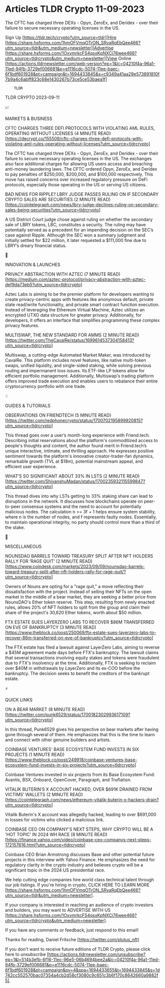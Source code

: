 # Articles TLDR Crypto 11-09-2023

The CFTC has charged three DEXs - Opyn, ZeroEx, and Deridex - over
their failure to secure necessary operating licenses in the US.  

Sign Up [https://tldr.tech/crypto?utm_source=tldr]|Hire
[https://share.hsforms.com/1hmOFVmqOTrON_SRvaRqEbQee466?utm_source=tldr&utm_medium=newsletter]|Advertise
[https://share.hsforms.com/1OxvmrkcFS4qsxKpNXCi76wee466?utm_source=tldrcrypto&utm_medium=newsletter]|View
Online
[https://actions.tldrnewsletter.com/web-version?ep=1&lc=04210f4a-96a1-11ed-94fb-3729ef006681&p=e1116cdc-5074-11ee-baec-6f1bdf601928&pt=campaign&t=1694433845&s=c9349a41aa29e573891810f7b9a4c6abff823c68e1430267b73ce5ce53baea1f]


		TLDR 

TLDR CRYPTO 2023-09-11

📈 

MARKETS & BUSINESS

CFTC CHARGES THREE DEFI PROTOCOLS WITH VIOLATING AML RULES, OPERATING
WITHOUT LICENSES (4 MINUTE READ)
[https://decrypt.co/155509/cftc-charges-three-defi-protocols-with-violating-aml-rules-operating-without-licenses?utm_source=tldrcrypto]

The CFTC has charged three DEXs - Opyn, ZeroEx, and Deridex - over
their failure to secure necessary operating licenses in the US. The
exchanges also face additional charges for allowing US users access
and breaching anti-money laundering laws. The CFTC ordered Opyn,
ZeroEx, and Deridex to pay penalties of $250,000, $200,000, and
$100,000 respectively. This move has raised concerns over increased
regulatory pressure on DeFi protocols, especially those operating in
the US or serving US citizens. 

BAD NEWS FOR RIPPLE? LBRY JUDGE PASSES RULING ON IF SECONDARY CRYPTO
SALES ARE SECURITIES (2 MINUTE READ)
[https://cointelegraph.com/news/lbry-judge-declines-ruling-on-secondary-sales-being-securities?utm_source=tldrcrypto]

A US District Court judge chose against ruling on whether the
secondary sale of LBRY tokens, LBC, constitutes a security. The ruling
may have potentially served as a precedent for an impending decision
on the SEC’s case against Ripple. Although the SEC won a summary
judgment and initially settled for $22 million, it later requested a
$111,000 fine due to LBRY’s dreary financial status. 

🚀 

INNOVATION & LAUNCHES

PRIVACY ABSTRACTION WITH AZTEC (7 MINUTE READ)
[https://medium.com/aztec-protocol/privacy-abstraction-with-aztec-def9da73eb5?utm_source=tldrcrypto]

Aztec Labs is aiming to be the premier platform for developers wanting
to create privacy-centric apps with features like anonymous default,
private state read/write functionality, and private smart contract
function execution. Instead of leveraging the Ethereum Virtual
Machine, Aztec utilizes an encrypted UTXO data structure for greater
privacy. Additionally, for developers, it offers an interface that
simplifies programming these complex privacy features. 

MULTISWAP, THE NEW STANDARD FOR AMMS (2 MINUTE READ)
[https://twitter.com/TheCavalRe/status/1699614537304158413?utm_source=tldrcrypto]

Multiswap, a cutting-edge Automated Market Maker, was introduced by
CavalRe. This platform includes novel features, like native
multi-token swaps, unified liquidity, and single-sided staking, while
solving previous routing and impermanent loss issues. Its ETF-like LP
tokens allow for efficient portfolio management. Additionally,
Multiswap's trading platform offers improved trade execution and
enables users to rebalance their entire cryptocurrency portfolio with
one trade. 

💡 

GUIDES & TUTORIALS

OBSERVATIONS ON FRIENDTECH (5 MINUTE READ)
[https://twitter.com/redphonecrypto/status/1700702195899920815?utm_source=tldrcrypto]

This thread goes over a user’s month-long experience with
Friend.tech. Describing initial reservations about the platform's
commoditized access to people's thoughts and content, the author found
merit in Friend.tech’s unique interactive, intimate, and thrilling
approach. He expresses positive sentiment towards the platform's
innovative creator-trader-fan dynamics, remarkable growth (TVL at
$18m), potential mainstream appeal, and efficient user experience. 

WHAT’S SO SIGNIFICANT ABOUT 33% IN LSTS (2 MINUTE READ)
[https://twitter.com/ShivanshuMadan/status/1700235932115599847?utm_source=tldrcrypto]

This thread dives into why LSTs getting to 33% staking share can lead
to disruptions in the network. It discusses how blockchains operate on
peer-to-peer consensus systems and the need to account for potentially
malicious nodes. The calculation n >= 3f + 1 helps ensure system
stability, where n is the number of nodes, and f represents faulty
nodes. Essentially, to maintain operational integrity, no party should
control more than a third of the stake. 

🦄 

MISCELLANEOUS

NOUNSDAO BARRELS TOWARD TREASURY SPLIT AFTER NFT HOLDERS RALLY FOR
‘RAGE QUIT’ (2 MINUTE READ)
[https://www.coindesk.com/markets/2023/09/09/nounsdao-barrels-toward-treasury-split-after-nft-holders-rally-for-rage-quit/?utm_source=tldrcrypto]

Owners of Nouns are opting for a "rage quit," a move reflecting their
dissatisfaction with the project. Instead of selling their NFTs on the
open market in the middle of a bear market, they are seeking a better
price from NounsDAO's Ether token reserve. This step, resulting from
newly enacted rules, allows 20% of NFT holders to split from the group
and claim their share of the project's 30,620 Ether tokens, worth
about $50 million. 

FTX ESTATE SUES LAYERZERO LABS TO RECOVER $86M TRANSFERRED ON EVE OF
BANKRUPTCY (3 MINUTE READ)
[https://www.theblock.co/post/250069/ftx-estate-sues-layerzero-labs-to-recover-86m-transferred-on-eve-of-bankruptcy?utm_source=tldrcrypto]

The FTX estate has filed a lawsuit against LayerZero Labs, aiming to
reverse a $45M agreement made days before FTX's bankruptcy. The
lawsuit claims that several transactions involving equity stakes and
tokens were fraudulent due to FTX's insolvency at the time.
Additionally, FTX is seeking to reclaim over $40M in withdrawals by
LayerZero and its ex-COO before the bankruptcy. The decision seeks to
benefit the creditors of the bankrupt estate. 

⚡ 

QUICK LINKS

ON A BEAR MARKET (8 MINUTE READ)
[https://twitter.com/punk6529/status/1700182302993617109?utm_source=tldrcrypto]

In this thread, Punk6529 gives his perspective on bear markets after
having gone through several of them. He emphasizes that this is the
time to learn and connect with other genuine builders and artists. 

COINBASE VENTURES' BASE ECOSYSTEM FUND INVESTS IN SIX PROJECTS (1
MINUTE READ)
[https://www.theblock.co/post/249918/coinbase-ventures-base-ecosystem-fund-invests-in-six-projects?utm_source=tldrcrypto]

Coinbase Ventures invested in six projects from its Base Ecosystem
Fund: Avantis, BSX, Onboard, OpenCover, Paragraph, and Truflation. 

VITALIK BUTERIN’S X ACCOUNT HACKED, OVER $691K DRAINED FROM
VICTIMS’ WALLETS (2 MINUTE READ)
[https://cointelegraph.com/news/ethereum-vitalik-buterin-x-hackers-drain?utm_source=tldrcrypto]

Vitalik Buterin's X account was allegedly hacked, leading to over
$691,000 in losses for victims who clicked a malicious link. 

COINBASE CEO ON COMPANY'S NEXT STEPS, WHY CRYPTO WILL BE A 'HOT TOPIC'
IN 2024 WH RACE (8 MINUTE READ)
[https://finance.yahoo.com/video/coinbase-ceo-companys-next-steps-172157616.html?utm_source=tldrcrypto]

Coinbase CEO Brian Armstrong discusses Base and other potential future
projects in this interview with Yahoo Finance. He emphasizes the need
for regulatory clarity in the crypto industry and believes crypto will
be a significant topic in the 2024 US presidential race. 

 We help cutting edge companies hire world class technical talent
through our job listings. If you're hiring in crypto, CLICK HERE TO
LEARN MORE
[https://share.hsforms.com/1hmOFVmqOTrON_SRvaRqEbQee466?utm_source=tldr&utm_medium=newsletter].


If your company is interested in reaching an audience of crypto
investors and builders, you may want to ADVERTISE WITH US
[https://share.hsforms.com/1OxvmrkcFS4qsxKpNXCi76wee466?utm_source=tldrcrypto&utm_medium=newsletter].


If you have any comments or feedback, just respond to this email! 

Thanks for reading, 
Daniel Fritsche [https://twitter.com/plutus_nft] 

If you don't want to receive future editions of TLDR Crypto,
please click here to unsubscribe
[https://actions.tldrnewsletter.com/unsubscribe?ep=1&l=514b3efb-6f16-11ec-96e5-06b4694bee2a&lc=04210f4a-96a1-11ed-94fb-3729ef006681&p=e1116cdc-5074-11ee-baec-6f1bdf601928&pt=campaign&pv=4&spa=1694433655&t=1694433845&s=1d742cc552570bac07354a4cb2d58cf3080c9c651c3b6f170c8642660a9882f5].
